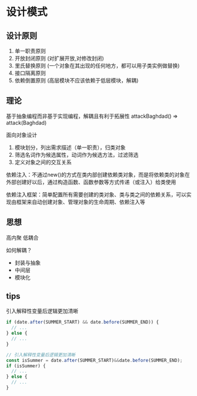 # 设计模式

## 设计原则

1. 单一职责原则
2. 开放封闭原则 (对扩展开放,对修改封闭) 
3. 里氏替换原则 (一个对象在其出现的任何地方，都可以用子类实例做替换)
4. 接口隔离原则
5. 依赖倒置原则 (高层模块不应该依赖于低层模块，解耦)

## 理论

基于抽象编程而非基于实现编程，解耦且有利于拓展性 attackBaghdad() => attack(Baghdad)

面向对象设计  
1. 模块划分，列出需求描述（单一职责），归类对象
2. 筛选名词作为候选属性，动词作为候选方法，过滤筛选
3. 定义对象之间的交互关系

依赖注入：不通过new()的方式在类内部创建依赖类对象，而是将依赖类的对象在外部创建好以后，通过构造函数、函数参数等方式传递（或注入）给类使用

依赖注入框架：简单配置所有需要创建的类对象、类与类之间的依赖关系，可以实现由框架来自动创建对象、管理对象的生命周期、依赖注入等

## 思想

高内聚 低耦合

如何解耦？  
- 封装与抽象  
- 中间层  
- 模块化  

## tips

引入解释性变量后逻辑更加清晰
``` js
if (date.after(SUMMER_START) && date.before(SUMMER_END)) {
  // ...
} else {
  // ...
}

// 引入解释性变量后逻辑更加清晰
const isSummer = date.after(SUMMER_START)&&date.before(SUMMER_END);
if (isSummer) {
  // ...
} else {
  // ...
} 
```
